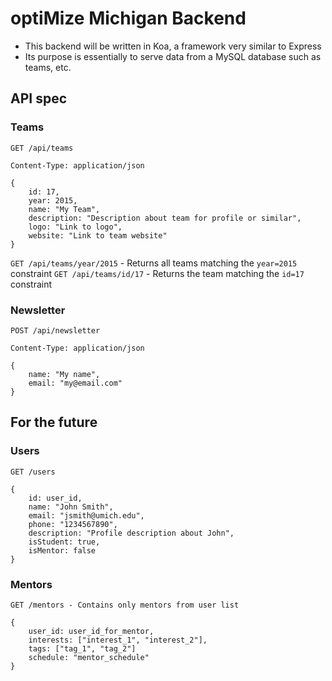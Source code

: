 optiMize Michigan Backend 
=========================
* This backend will be written in Koa, a framework very similar to Express
* Its purpose is essentially to serve data from a MySQL database such as teams, etc.

## API spec
### Teams
`GET /api/teams`
```
Content-Type: application/json

{
	id: 17,
	year: 2015,
	name: "My Team",
	description: "Description about team for profile or similar",
	logo: "Link to logo",
	website: "Link to team website"
}
```
`GET /api/teams/year/2015` - Returns all teams matching the `year=2015` constraint
`GET /api/teams/id/17` - Returns the team matching the `id=17` constraint

### Newsletter
`POST /api/newsletter`
```
Content-Type: application/json

{
	name: "My name",
	email: "my@email.com"
}
```

## For the future
### Users
`GET /users`
```
{
	id: user_id,
	name: "John Smith",
	email: "jsmith@umich.edu",
	phone: "1234567890",
	description: "Profile description about John",
	isStudent: true,
	isMentor: false
}
```

### Mentors
`GET /mentors - Contains only mentors from user list`
```
{
	user_id: user_id_for_mentor,
	interests: ["interest_1", "interest_2"],
	tags: ["tag_1", "tag_2"]
	schedule: "mentor_schedule"
}
```
